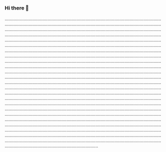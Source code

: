### Hi there 👋

..........................................................................................................................................................................................................................................................................................................................................................................................................................................................................................................................................................................................................................................................................................................................................................................................................................................................................................................................................................................................................................................................................................................................................................................................................................................................................................................................................................................................................................................................................................................................................................................................................................................................................................................................................................................................................................................................................................................................................................................................................................................................................................................................................................................................................................................................................................................................................................................................................................................................................................................................................................................................................................................................................................................................................................................................................................................................................................................................................................................................................................................................................................................................................................................